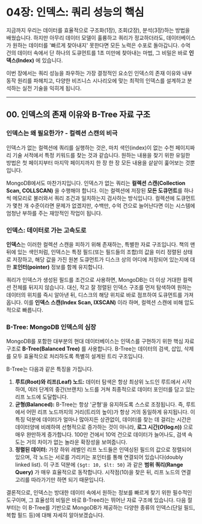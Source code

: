 # 04장: 인덱스: 쿼리 성능의 핵심

지금까지 우리는 데이터를 효율적으로 구조화(1장), 조회(2장), 분석(3장)하는 방법을 배웠습니다. 하지만 아무리 데이터 모델이 훌륭하고 쿼리가 정교하더라도, 데이터베이스가 원하는 데이터를 '빠르게 찾아내지' 못한다면 모든 노력은 수포로 돌아갑니다. 수억 건의 데이터 속에서 단 하나의 도큐먼트를 1초 미만에 찾아내는 마법, 그 비밀은 바로 **인덱스(Index)** 에 있습니다.

이번 장에서는 쿼리 성능을 좌우하는 가장 결정적인 요소인 인덱스의 존재 이유와 내부 동작 원리를 파헤치고, 다양한 비즈니스 시나리오에 맞는 최적의 인덱스를 설계하고 분석하는 실전 기술을 익히게 됩니다.

---

## 00. 인덱스의 존재 이유와 B-Tree 자료 구조

### 인덱스는 왜 필요한가? - 컬렉션 스캔의 비극

인덱스가 없는 컬렉션에 쿼리를 실행하는 것은, 마치 색인(index)이 없는 수천 페이지짜리 기술 서적에서 특정 키워드를 찾는 것과 같습니다. 원하는 내용을 찾기 위한 유일한 방법은 첫 페이지부터 마지막 페이지까지 한 장 한 장 모든 내용을 샅샅이 훑어보는 것뿐입니다.

MongoDB에서도 마찬가지입니다. 인덱스가 없는 쿼리는 **컬렉션 스캔(Collection Scan, COLLSCAN)** 을 수행해야 합니다. 이는 컬렉션에 저장된 **모든 도큐먼트**를 하나씩 메모리로 불러와서 쿼리 조건과 일치하는지 검사하는 방식입니다. 컬렉션에 도큐먼트가 몇천 개 수준이라면 문제가 없겠지만, 수백만, 수억 건으로 늘어난다면 이는 시스템에 엄청난 부하를 주는 재앙적인 작업이 됩니다.

### 인덱스: 데이터로 가는 고속도로

**인덱스**는 이러한 컬렉션 스캔을 피하기 위해 존재하는, 특별한 자료 구조입니다. 책의 맨 뒤에 있는 색인처럼, 인덱스는 특정 필드(또는 필드들의 조합)의 값을 미리 정렬된 상태로 저장하고, 해당 값을 가진 원본 도큐먼트가 디스크 상의 어디에 저장되어 있는지에 대한 **포인터(pointer)** 정보를 함께 유지합니다.

쿼리가 인덱스가 생성된 필드를 조건으로 사용하면, MongoDB는 더 이상 거대한 컬렉션 전체를 뒤지지 않습니다. 대신, 작고 잘 정렬된 인덱스 구조를 먼저 탐색하여 원하는 데이터의 위치를 즉시 알아낸 뒤, 디스크의 해당 위치로 바로 점프하여 도큐먼트를 가져옵니다. 이를 **인덱스 스캔(Index Scan, IXSCAN)** 이라 하며, 컬렉션 스캔에 비해 압도적으로 빠릅니다.

### B-Tree: MongoDB 인덱스의 심장

MongoDB를 포함한 대부분의 현대 데이터베이스는 인덱스를 구현하기 위한 핵심 자료 구조로 **B-Tree(Balanced Tree)** 를 사용합니다. B-Tree는 데이터의 검색, 삽입, 삭제를 모두 효율적으로 처리하도록 특별히 설계된 트리 구조입니다.



B-Tree는 다음과 같은 특징을 가집니다.

1.  **루트(Root)와 리프(Leaf) 노드:** 데이터 탐색은 항상 최상위 노드인 루트에서 시작하여, 여러 단계의 중간(브랜치) 노드를 거쳐 최종적으로 데이터 포인터를 담고 있는 리프 노드에 도달합니다.
2.  **균형(Balanced):** B-Tree는 항상 '균형'을 유지하도록 스스로 조정됩니다. 즉, 루트에서 어떤 리프 노드까지의 거리(트리의 높이)가 항상 거의 동일하게 유지됩니다. 이 특징 덕분에 데이터가 얼마나 많아지든 상관없이, 데이터를 찾는 데 걸리는 시간은 데이터양에 비례하여 선형적으로 증가하는 것이 아니라, **로그 시간($O(\log n)$)** 으로 매우 완만하게 증가합니다. 100만 건에서 10억 건으로 데이터가 늘어나도, 검색 속도는 거의 차이가 없는 놀라운 확장성을 보여줍니다.
3.  **정렬된 데이터:** 가장 하위 레벨인 리프 노드들은 인덱싱된 필드의 값으로 정렬되어 있으며, 각 노드는 서로를 가리키는 포인터를 통해 연결되어 있습니다(doubly linked list). 이 구조 덕분에 `{$gt: 10, $lt: 50}` 과 같은 **범위 쿼리(Range Query)** 가 매우 효율적으로 동작합니다. 시작점(10)을 찾은 뒤, 리프 노드의 연결고리를 따라가기만 하면 되기 때문입니다.

결론적으로, 인덱스는 방대한 데이터 속에서 원하는 정보를 빠르게 찾기 위한 필수적인 도구이며, 그 효율성의 비밀은 바로 B-Tree라는 뛰어난 자료 구조에 있습니다. 다음 절부터는 이 B-Tree를 기반으로 MongoDB가 제공하는 다양한 종류의 인덱스(단일 필드, 복합 필드 등)에 대해 자세히 알아보겠습니다.